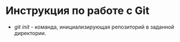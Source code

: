 # Инструкция по работе с Git

* *git init* - команда, инициализирующая репозиторий в заданной директории.
